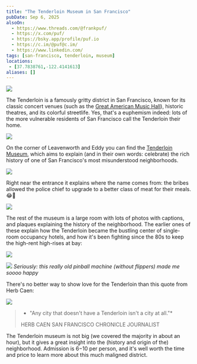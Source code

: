 ```yaml
---
title: "The Tenderloin Museum in San Francisco"
pubDate: Sep 6, 2025
alsoOn:
  - https://www.threads.com/@frankpuf/
  - https://x.com/puf/
  - https://bsky.app/profile/puf.io
  - https://c.im/@puf@c.im/
  - https://www.linkedin.com/
tags: [san-francisco, tenderloin, museum]
locations: 
 - [37.7838761,-122.4141613] 
aliases: []
---
```


![](https://i.imgur.com/9nOlXtL.png)

The Tenderloin is a famously gritty district in San Francisco, known for its classic concert venues (such as the [Great American Music Hall][gamh]), historic theatres, and its colorful streetlife. Yes, that's a euphemism indeed: lots of the more vulnerable residents of San Francisco call the Tenderloin their home.


![](https://i.imgur.com/y2phDIg.jpeg)

On the corner of Leavenworth and Eddy you can find the [Tenderloin Museum][tmo], which aims to explain (and in their own words: celebrate) the rich history of one of San Francisco's most misunderstood neighborhoods. 

![](https://i.imgur.com/rmsII8R.png)


Right near the entrance it explains where the name comes from: the bribes allowed the police chief to upgrade to a better class of meat for their meals. 😂🥩

![](https://i.imgur.com/ZkTcQU2.png)

The rest of the museum is a large room with lots of photos with captions, and plaques explaining the history of the neighborhood. The earlier ones of these explain how the Tenderloin became the bustling center of single-room occupancy hotels, and how it's been fighting since the 80s to keep the high-rent high-rises at bay:

![](https://i.imgur.com/pk1ZD8X.png)


![](https://i.imgur.com/BYdDCb3.png)
*Seriously: this really old pinball machine (without flippers) made me soooo happy*

There's no better way to show love for the Tenderloin than this quote from Herb Caen:

![](https://i.imgur.com/11idSqK.png)

> * "Any city that doesn't have a Tenderloin isn't a city at all."*
> 
> HERB CAEN SAN FRANCISCO CHRONICLE JOURNALIST

The Tenderloin museum is not big (we covered the majority in about an hour), but it gives a great insight into the (history and origin of the) neighborhood. Admission is $6-$10 per person, and it's well worth the time and price to learn more about this much maligned district.

[tmo]: https://www.tenderloinmuseum.org/
[gamh]: https://gamh.com/